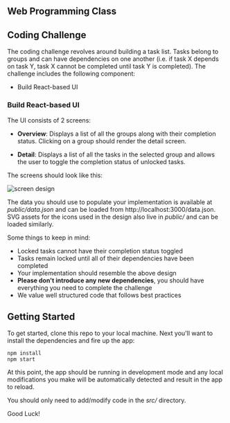 ## Web Programming Class

## Coding Challenge

The coding challenge revolves around building a task list. Tasks belong to groups and can have
dependencies on one another (i.e. if task X depends on task Y, task X cannot be completed until
task Y is completed). The challenge includes the following component:

- Build React-based UI

### Build React-based UI

The UI consists of 2 screens:

- **Overview**: Displays a list of all the groups along with their completion status. Clicking on
  a group should render the detail screen.

- **Detail**: Displays a list of all the tasks in the selected group and allows the user to toggle
  the completion status of unlocked tasks.

The screens should look like this:

![screen design](https://user-images.githubusercontent.com/314351/56453206-d1ec2580-62f3-11e9-83d7-67aff2e1deef.png)

The data you should use to populate your implementation is available at _public/data.json_ and can
be loaded from http://localhost:3000/data.json. SVG assets for the icons used in the design
also live in _public/_ and can be loaded similarly.

Some things to keep in mind:

- Locked tasks cannot have their completion status toggled
- Tasks remain locked until all of their dependencies have been completed
- Your implementation should resemble the above design
- **Please don't introduce any new dependencies**, you should have everything you need to complete
  the challenge
- We value well structured code that follows best practices

## Getting Started

To get started, clone this repo to your local machine. Next you'll want to install the dependencies
and fire up the app:

```
npm install
npm start
```

At this point, the app should be running in development mode and any local modifications you make
will be automatically detected and result in the app to reload.

You should only need to add/modify code in the _src/_ directory.

Good Luck!
